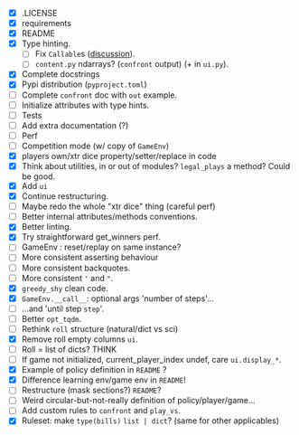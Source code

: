 - [x] .LICENSE
- [x] requirements
- [x] README
- [x] Type hinting.
	- [ ] Fix `Callable`s ([discussion](https://github.com/python/typing/discussions/1344)).
	- [ ] `content.py` ndarrays? (`confront` output) (+ in `ui.py`).
- [x] Complete docstrings
- [x] Pypi distribution (`pyproject.toml`)
- [ ] Complete `confront` doc with `out` example.
- [ ] Initialize attributes with type hints.
- [ ] Tests
- [ ] Add extra documentation (?)
- [ ] Perf
- [ ] Competition mode (w/ copy of `GameEnv`)
- [x] players own/xtr dice property/setter/replace in code
- [x] Think about utilities, in or out of modules? `legal_plays` a method? Could be good.
- [x] Add `ui`
- [x] Continue restructuring.
- [ ] Maybe redo the whole "xtr dice" thing (careful perf)
- [ ] Better internal attributes/methods conventions.
- [x] Better linting.
- [x] Try straightforward get_winners perf.
- [ ] GameEnv : reset/replay on same instance?
- [ ] More consistent asserting behaviour
- [ ] More consistent backquotes.
- [ ] More consistent `'` and `"`.
- [x] `greedy_shy` clean code.
- [x] `GameEnv.__call__`: optional args 'number of steps'...
- [ ] ...and 'until step `step`'.
- [ ] Better `opt_tqdm`.
- [ ] Rethink `roll` structure (natural/dict vs sci)
- [x] Remove roll empty columns `ui`.
- [ ] Roll = list of dicts? THINK
- [ ] If game not initialized, current_player_index undef, care `ui.display_*`.
- [x] Example of policy definition in `README` ?
- [x] Difference learning env/game env in `README`!
- [ ] Restructure (mask sections?) `README`?
- [ ] Weird circular-but-not-really definition of policy/player/game...
- [ ] Add custom rules to `confront` and `play_vs`.
- [x] Ruleset: make `type(bills)` `list | dict`? (same for other applicables)
